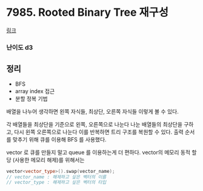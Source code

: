 # 7985. Rooted Binary Tree 재구성

[링크](https://swexpertacademy.com/main/code/problem/problemDetail.do?contestProbId=AWu1JmN6Js4DFASy&categoryId=AWu1JmN6Js4DFASy&categoryType=CODE)

### 난이도 d3

## 정리

- BFS
- array index 접근
- 분할 정복 기법

배열을 나누어 생각하면
왼쪽 자식들, 최상단, 오른쪽 자식들
이렇게 볼 수 있다.

각 배열들을 최상단을 기준으로 왼쪽, 오른쪽으로 나눈다
나눈 배열들의 최상단을 구하고, 다시 왼쪽 오른쪽으로 나눈다
이를 반복하면 트리 구조를 복원할 수 있다.
출력 순서를 맞추기 위해 큐를 이용해 BFS 를 사용했다.

vector 로 큐를 만들지 말고 queue 를 이용하는게 더 편하다.
vector의 메모리 동적 할당 (사용한 메모리 해제)를 위해서는

```cpp
vector<vector_type>().swap(vector_name);
// vector_name : 해제하고 싶은 벡터의 이름
// vector_type : 해제하고 싶은 벡터의 타입
```
